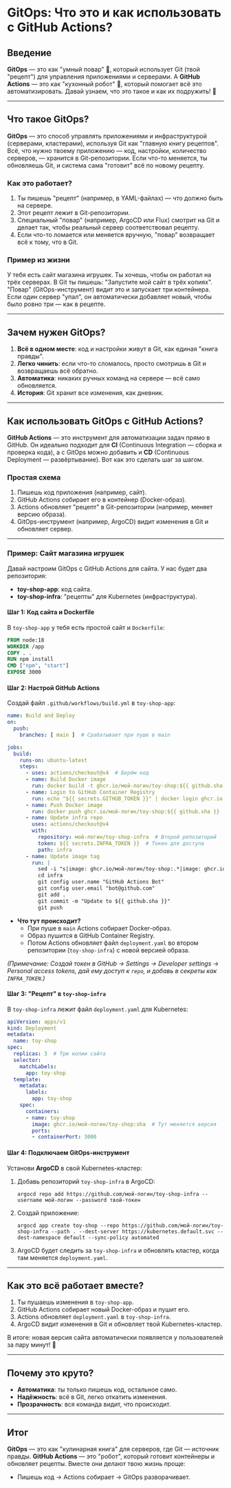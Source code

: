 # GitOps: Что это и как использовать с GitHub Actions?

## Введение
**GitOps** — это как "умный повар" 🍲, который использует Git (твой "рецепт") для управления приложениями и серверами. А **GitHub Actions** — это как "кухонный робот" 🤖, который помогает всё это автоматизировать. Давай узнаем, что это такое и как их подружить! 🚀

---

## Что такое GitOps?

**GitOps** — это способ управлять приложениями и инфраструктурой (серверами, кластерами), используя Git как "главную книгу рецептов". Всё, что нужно твоему приложению — код, настройки, количество серверов, — хранится в Git-репозитории. Если что-то меняется, ты обновляешь Git, и система сама "готовит" всё по новому рецепту.

### Как это работает?
1. Ты пишешь "рецепт" (например, в YAML-файлах) — что должно быть на сервере.
2. Этот рецепт лежит в Git-репозитории.
3. Специальный "повар" (например, ArgoCD или Flux) смотрит на Git и делает так, чтобы реальный сервер соответствовал рецепту.
4. Если что-то ломается или меняется вручную, "повар" возвращает всё к тому, что в Git.

### Пример из жизни
У тебя есть сайт магазина игрушек. Ты хочешь, чтобы он работал на трёх серверах. В Git ты пишешь: "Запустите мой сайт в трёх копиях". "Повар" (GitOps-инструмент) видит это и запускает три контейнера. Если один сервер "упал", он автоматически добавляет новый, чтобы было ровно три — как в рецепте.

---

## Зачем нужен GitOps?

1. **Всё в одном месте**: код и настройки живут в Git, как единая "книга правды".
2. **Легко чинить**: если что-то сломалось, просто смотришь в Git и возвращаешь всё обратно.
3. **Автоматика**: никаких ручных команд на сервере — всё само обновляется.
4. **История**: Git хранит все изменения, как дневник.

---

## Как использовать GitOps с GitHub Actions?

**GitHub Actions** — это инструмент для автоматизации задач прямо в GitHub. Он идеально подходит для **CI** (Continuous Integration — сборка и проверка кода), а с GitOps можно добавить и **CD** (Continuous Deployment — развёртывание). Вот как это сделать шаг за шагом.

### Простая схема
1. Пишешь код приложения (например, сайт).
2. GitHub Actions собирает его в контейнер (Docker-образ).
3. Actions обновляет "рецепт" в Git-репозитории (например, меняет версию образа).
4. GitOps-инструмент (например, ArgoCD) видит изменения в Git и обновляет сервер.

---

### Пример: Сайт магазина игрушек

Давай настроим GitOps с GitHub Actions для сайта. У нас будет два репозитория:
- **toy-shop-app**: код сайта.
- **toy-shop-infra**: "рецепты" для Kubernetes (инфраструктура).

#### Шаг 1: Код сайта и Dockerfile
В `toy-shop-app` у тебя есть простой сайт и `Dockerfile`:
```dockerfile
FROM node:18
WORKDIR /app
COPY . .
RUN npm install
CMD ["npm", "start"]
EXPOSE 3000
```

#### Шаг 2: Настрой GitHub Actions
Создай файл `.github/workflows/build.yml` в `toy-shop-app`:
```yaml
name: Build and Deploy
on: 
  push:
    branches: [ main ]  # Срабатывает при пуше в main

jobs:
  build:
    runs-on: ubuntu-latest
    steps:
      - uses: actions/checkout@v4  # Берём код
      - name: Build Docker image
        run: docker build -t ghcr.io/мой-логин/toy-shop:${{ github.sha }} .
      - name: Login to GitHub Container Registry
        run: echo "${{ secrets.GITHUB_TOKEN }}" | docker login ghcr.io -u ${{ github.actor }} --password-stdin
      - name: Push Docker image
        run: docker push ghcr.io/мой-логин/toy-shop:${{ github.sha }}
      - name: Update infra repo
        uses: actions/checkout@v4
        with:
          repository: мой-логин/toy-shop-infra  # Второй репозиторий
          token: ${{ secrets.INFRA_TOKEN }}  # Токен для доступа
          path: infra
      - name: Update image tag
        run: |
          sed -i "s|image: ghcr.io/мой-логин/toy-shop:.*|image: ghcr.io/мой-логин/toy-shop:${{ github.sha }}|" infra/deployment.yaml
          cd infra
          git config user.name "GitHub Actions Bot"
          git config user.email "bot@github.com"
          git add .
          git commit -m "Update to ${{ github.sha }}"
          git push
```

- **Что тут происходит?**
  - При пуше в `main` Actions собирает Docker-образ.
  - Образ пушится в GitHub Container Registry.
  - Потом Actions обновляет файл `deployment.yaml` во втором репозитории (`toy-shop-infra`) с новой версией образа.

*(Примечание: Создай токен в GitHub -> Settings -> Developer settings -> Personal access tokens, дай ему доступ к `repo`, и добавь в секреты как `INFRA_TOKEN`.)*

#### Шаг 3: "Рецепт" в `toy-shop-infra`
В `toy-shop-infra` лежит файл `deployment.yaml` для Kubernetes:
```yaml
apiVersion: apps/v1
kind: Deployment
metadata:
  name: toy-shop
spec:
  replicas: 3  # Три копии сайта
  selector:
    matchLabels:
      app: toy-shop
  template:
    metadata:
      labels:
        app: toy-shop
    spec:
      containers:
      - name: toy-shop
        image: ghcr.io/мой-логин/toy-shop:sha  # Тут меняется версия
        ports:
        - containerPort: 3000
```

#### Шаг 4: Подключаем GitOps-инструмент
Установи **ArgoCD** в свой Kubernetes-кластер:
1. Добавь репозиторий `toy-shop-infra` в ArgoCD:
   ```
   argocd repo add https://github.com/мой-логин/toy-shop-infra --username мой-логин --password твой-токен
   ```
2. Создай приложение:
   ```
   argocd app create toy-shop --repo https://github.com/мой-логин/toy-shop-infra --path . --dest-server https://kubernetes.default.svc --dest-namespace default --sync-policy automated
   ```
3. ArgoCD будет следить за `toy-shop-infra` и обновлять кластер, когда там меняется `deployment.yaml`.

---

## Как это всё работает вместе?

1. Ты пушаешь изменения в `toy-shop-app`.
2. GitHub Actions собирает новый Docker-образ и пушит его.
3. Actions обновляет `deployment.yaml` в `toy-shop-infra`.
4. ArgoCD видит изменения в Git и обновляет твой Kubernetes-кластер.

В итоге: новая версия сайта автоматически появляется у пользователей за пару минут! 🎉

---

## Почему это круто?

- **Автоматика**: ты только пишешь код, остальное само.
- **Надёжность**: всё в Git, легко откатить изменения.
- **Прозрачность**: вся команда видит, что происходит.

---

## Итог

**GitOps** — это как "кулинарная книга" для серверов, где Git — источник правды. **GitHub Actions** — это "робот", который готовит контейнеры и обновляет рецепты. Вместе они делают твою жизнь проще:
- Пишешь код → Actions собирает → GitOps разворачивает.

